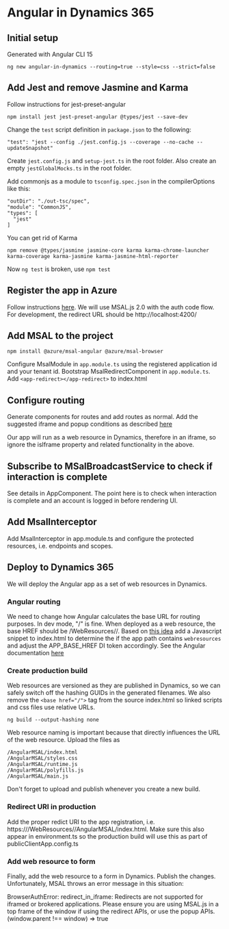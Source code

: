 # Angular in Dynamics 365

## Initial setup

Generated with Angular CLI 15

    ng new angular-in-dynamics --routing=true --style=css --strict=false

## Add Jest and remove Jasmine and Karma

Follow instructions for jest-preset-angular 

    npm install jest jest-preset-angular @types/jest --save-dev

Change the `test` script definition in `package.json` to the following:

    "test": "jest --config ./jest.config.js --coverage --no-cache --updateSnapshot"

Create `jest.config.js` and `setup-jest.ts` in the root folder. Also create an empty `jestGlobalMocks.ts` in the root folder.

Add commonjs as a module to `tsconfig.spec.json` in the compilerOptions like this:

    "outDir": "./out-tsc/spec",
    "module": "CommonJS",
    "types": [
      "jest"
    ]

You can get rid of Karma

    npm remove @types/jasmine jasmine-core karma karma-chrome-launcher karma-coverage karma-jasmine karma-jasmine-html-reporter

Now `ng test` is broken, use `npm test`

## Register the app in Azure

Follow instructions [here](https://learn.microsoft.com/en-us/azure/active-directory/develop/scenario-spa-app-registration). We will use MSAL.js 2.0 with the auth code flow. For development, the redirect URL should be http://localhost:4200/

## Add MSAL to the project

    npm install @azure/msal-angular @azure/msal-browser

Configure MsalModule in `app.module.ts` using the registered application id and your tenant id. Bootstrap MsalRedirectComponent in `app.module.ts`. Add `<app-redirect></app-redirect>` to index.html

## Configure routing

Generate components for routes and add routes as normal. Add the suggested iframe and popup conditions as described [here](https://learn.microsoft.com/en-us/azure/active-directory/develop/tutorial-v2-angular-auth-code#configure-the-application)

Our app will run as a web resource in Dynamics, therefore in an iframe, so ignore the isIframe property and related functionality in the above.

## Subscribe to MSalBroadcastService to check if interaction is complete

See details in AppComponent. The point here is to check when interaction is complete and an account is logged in before rendering UI.

## Add MsalInterceptor

Add MsalInterceptor in app.module.ts and configure the protected resources, i.e. endpoints and scopes.

## Deploy to Dynamics 365

We will deploy the Angular app as a set of web resources in Dynamics.

### Angular routing

We need to change how Angular calculates the base URL for routing purposes. In dev mode, "/" is fine. When deployed as a web resource,
the base HREF should be /WebResources/<publisher>/<path to your deployed index.html>.
Based on [this idea](https://github.com/kip-dk/angular-xrm-webresource#new-2019-08-23-using-angular-routes-in-applications-deployed-to-dynamics-365) add a Javascript snippet to index.html to determine the if the app path contains `webresources` and adjust the APP_BASE_HREF DI token accordingly. See the Angular documentation [here](https://angular.io/api/common/APP_BASE_HREF)

### Create production build

Web resources are versioned as they are published in Dynamics, so we can safely switch off the hashing GUIDs in the generated filenames.
We also remove the `<base href="/">` tag from the source index.html so linked scripts and css files use relative URLs.

    ng build --output-hashing none

Web resource naming is important because that directly influences the URL of the web resource. Upload the files as

    /AngularMSAL/index.html
    /AngularMSAL/styles.css
    /AngularMSAL/runtime.js
    /AngularMSAL/polyfills.js
    /AngularMSAL/main.js

Don't forget to upload and publish whenever you create a new build.

### Redirect URI in production

Add the proper redict URI to the app registration, i.e. https://<Dynamics org URL>/WebResources/<your publisher>/AngularMSAL/index.html. Make sure this also appear in environment.ts so the production build will use this as part of publicClientApp.config.ts

### Add web resource to form

Finally, add the web resource to a form in Dynamics. Publish the changes.
Unfortunately, MSAL throws an error message in this situation:

BrowserAuthError: redirect_in_iframe: Redirects are not supported for iframed or brokered applications. Please ensure you are using MSAL.js in a top frame of the window if using the redirect APIs, or use the popup APIs. (window.parent !== window) => true
